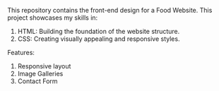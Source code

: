 This repository contains the front-end design for a Food Website. This project showcases my skills in:

1. HTML: Building the foundation of the website structure.
2. CSS: Creating visually appealing and responsive styles.

Features: 
1. Responsive layout
2. Image Galleries
3. Contact Form

